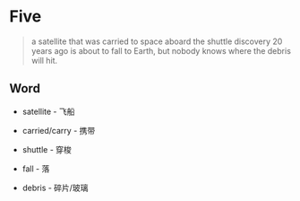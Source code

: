 # Five

> a satellite that was carried to space
   aboard the shuttle discovery 20 years ago
    is  about to fall to Earth, but nobody knows where the debris will hit.

## Word

+ satellite - 飞船

+ carried/carry - 携带

+ shuttle - 穿梭

+ fall - 落

+ debris - 碎片/玻璃
